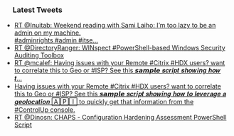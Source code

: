 <h3><a href="https://twitter.com/endi24"><img height=16 src="https://upload.wikimedia.org/wikipedia/sco/9/9f/Twitter_bird_logo_2012.svg"></a> Latest Tweets</h3>

<!-- BLOG-POST-LIST:START -->
- [RT @Inuitab: Weekend reading with Sami Laiho: I’m too lazy to be an admin on my machine.  
#adminrights #admin #itse…](https://rss.app/articles/cb4e791f6f6d729c074351566bd3a7c508111d6e1a31b6e890b6c809918773d2f150f40f6addd96df2a26b7fdd1c0f9067d26be5ca)
- [RT @DirectoryRanger: WINspect
#PowerShell-based Windows Security Auditing Toolbox](https://rss.app/articles/cb4e791f6f6d729c074351566bd3a7c508111d6e1a31b6e890b6c809918773d2f150f40f6addd96bf2a46874da17089665d56be5cb)
- [RT @mcalef: Having issues with your Remote #Citrix #HDX users? want to correlate this to Geo or #ISP? 
See this 𝙨𝙖𝙢𝙥𝙡𝙚 𝒔𝒄𝒓𝒊𝒑𝒕 𝒔𝒉𝒐𝒘𝒊𝒏𝒈 𝒉𝒐𝒘 𝒕…](https://rss.app/articles/cb4e791f6f6d729c074351566bd3a7c508111d6e1a31b6e890b6c809918773d2f150f40f6addd868f2a16a79d6140c9b62d66be7c3)
- [Having issues with your Remote #Citrix #HDX users? want to correlate this to Geo or #ISP? 
See this 𝙨𝙖𝙢𝙥𝙡𝙚 𝒔𝒄𝒓𝒊𝒑𝒕 𝒔𝒉𝒐𝒘𝒊𝒏𝒈 𝒉𝒐𝒘 𝒕𝒐 𝒍𝒆𝒗𝒆𝒓𝒂𝒈𝒆 𝒂 𝒈𝒆𝒐𝒍𝒐𝒄𝒂𝒕𝒊𝒐𝒏 🄰🄿🄸 to quickly get that information from the #ControlUp console.](https://rss.app/articles/cb4e791f6f6d729c074351566bd3a7c508111d6e123cb3edc7e4c809918773d2f150f40f6adddb61f1ab6f75db11099a67dc6ce4c5)
- [RT @Dinosn: CHAPS - Configuration Hardening Assessment PowerShell Script](https://rss.app/articles/cb4e791f6f6d729c074351566bd3a7c508111d6e1a31b6e890b6c809918773d2f150f40f6adddc6ff2a6697cdc17089066d06de1c6)
<!-- BLOG-POST-LIST:END -->
